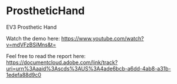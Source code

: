 # ProstheticHand
EV3 Prosthetic Hand

Watch the demo here: https://www.youtube.com/watch?v=mdVFzBSiMns&t=

Feel free to read the report here: https://documentcloud.adobe.com/link/track?uri=urn%3Aaaid%3Ascds%3AUS%3A4ade6bcb-a6dd-4ab8-a31b-1edefa88d9c0


